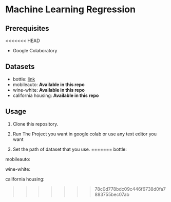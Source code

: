 # Machine Learning Regression

## Prerequisites

<<<<<<< HEAD
- Google Colaboratory

## Datasets

- bottle: [link](https://drive.google.com/file/d/1F1f3tcp9-9tJ3uDmRCMYIw80gTlWVYTs/view?usp=sharing)
- mobileauto: **Available in this repo**
- wine-white: **Available in this repo**
- california housing: **Available in this repo**

## Usage

1. Clone this repository.

2. Run The Project you want in google colab or use any text editor you want

3. Set the path of dataset that you use.
=======
bottle:

mobileauto:

wine-white:

california housing:
>>>>>>> 78c0d778bdc09c446f6738d0fa7883755bec07ab
